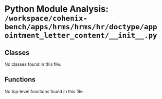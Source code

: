 # Python Module Analysis: `/workspace/cohenix-bench/apps/hrms/hrms/hr/doctype/appointment_letter_content/__init__.py`

## Classes

No classes found in this file.


## Functions

No top-level functions found in this file.
